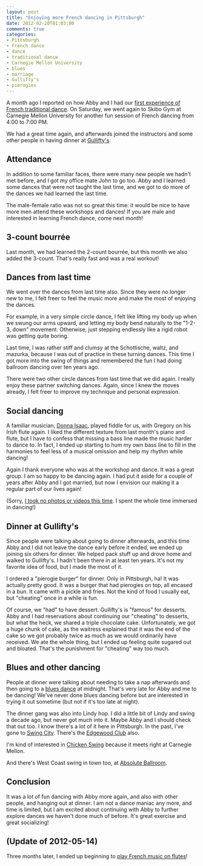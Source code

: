 ```yaml
---
layout: post
title: "Enjoying more French dancing in Pittsburgh"
date: 2012-02-20T01:03:00
comments: true
categories:
- Pittsburgh
- French dance
- dance
- traditional dance
- Carnegie Mellon University
- blues
- marriage
- Gullifty's
- pierogies
---
```

A month ago I reported on how Abby and I had our [first experience of French traditional dance](/blog/2012/01/23/discovering-french-traditional-dance-in-pittsburgh). On Saturday, we went again to Skibo Gym at Carnegie Mellon University for another fun session of French dancing from 4:00 to 7:00 PM.

We had a great time again, and afterwards joined the instructors and some other people in having dinner at [Gullifty's](http://gulliftys.us/).

<!--more-->

## Attendance

In addition to some familiar faces, there were many new people we hadn't met before, and I got my office mate John to go too. Abby and I learned some dances that were not taught the last time, and we got to do more of the dances we had learned the last time.

The male-female ratio was not so great this time: it would be nice to have more men attend these workshops and dances! If you are male and interested in learning French dance, come next month!

## 3-count bourrée

Last month, we had learned the 2-count bourrée, but this month we also added the 3-count. That's really fast and was a real workout!

## Dances from last time

We went over the dances from last time also. Since they were no longer new to me, I felt freer to feel the music more and make the most of enjoying the dances.

For example, in a very simple circle dance, I felt like lifting my body up when we swung our arms upward, and letting my body bend naturally to the "1-2-3, down" movement. Otherwise, just stepping endlessly like a rigid robot was getting quite boring.

Last time, I was rather stiff and clumsy at the Schottische, waltz, and mazurka, because I was out of practice in these turning dances. This time I got more into the swing of things and remembered the fun I had doing ballroom dancing over ten years ago.

There were two other circle dances from last time that we did again. I really enjoy these partner switching dances. Again, since I knew the moves already, I felt freer to improve my technique and personal expression.

## Social dancing

A familiar musician, [Donna Isaac](/blog/2011/12/16/playing-recorder-and-flute-at-the-holiday-ball/), played fiddle for us, with Gregory on his Irish flute again. I liked the different texture from last month's piano and flute, but I have to confess that missing a bass line made the music harder to dance to. In fact, I ended up starting to hum my own bass line to fill in the harmonies to feel less of a musical omission and help my rhythm while dancing!

Again I thank everyone who was at the workshop and dance. It was a great group. I am so happy to be dancing again. I had put it aside for a couple of years after Abby and I got married, but now I envision our making it a regular part of our lives again!

(Sorry, [I took no photos or videos this time](/blog/2012/02/19/why-i-have-not-posted-many-photos-or-videos-recently-exploitation/). I spent the whole time immersed in dancing!)

## Dinner at Gullifty's

Since people were talking about going to dinner afterwards, and this time Abby and I did not leave the dance early before it ended, we ended up joining six others for dinner. We helped pack stuff up and drove home and walked to Gullifty's. I hadn't been there in at least ten years. It's not my favorite idea of food, but I made the most of it.

I ordered a "pierogie burger" for dinner. Only in Pittsburgh, ha! It was actually pretty good. It was a burger that had pierogies on top, all encased in a bun. It came with a pickle and fries. Not the kind of food I usually eat, but "cheating" once in a while is fun.

Of course, we "had" to have dessert. Gullifty's is "famous" for desserts. Abby and I had reservations about continuing our "cheating" to desserts, but what the heck, we shared a triple chocolate cake. Unfortunately, we got a huge chunk of cake, as the waitress explained that it was the end of the cake so we got probably twice as much as we would ordinarily have received. We ate the whole thing, but I ended up feeling quite sugared out and bloated. That's the punishment for "cheating" way too much.

## Blues and other dancing

People at dinner were talking about needing to take a nap afterwards and then going to a [blues dance](http://www.pittsburghdancecenter.com/) at midnight. That's very late for Abby and me to be dancing! We've never done blues dancing before but are interested in trying it out sometime (but not if it's too late at night).

The dinner gang was also into Lindy hop. I did a little bit of Lindy and swing a decade ago, but never got much into it. Maybe Abby and I should check that out too. I know there's a lot of it here in Pittsburgh. In the past, I've gone to [Swing City](http://www.swingpgh.com). There's the [Edgewood Club](http://www.coalcountry.org/swingdances.html) also.

I'm kind of interested in [Chicken Swing](http://www.chickenswing.com/) because it meets right at Carnegie Mellon.

And there's West Coast swing in town too, at [Absolute Ballroom](http://www.pghwcs.com/).

## Conclusion

It was a lot of fun dancing with Abby more again, and also with other people, and hanging out at dinner. I am not a dance maniac any more, and time is limited, but I am excited about continuing with Abby to further explore dances we haven't done much of before. It's great exercise and great socializing!

## (Update of 2012-05-14)

Three months later, I ended up beginning to [play French music on flutes](/blog/2012/05/14/playing-french-music-for-first-time-and-dancing-blues-for-first-time/)!